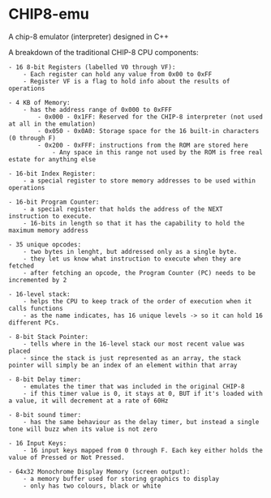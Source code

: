 # CHIP8-emu
A chip-8 emulator (interpreter) designed in C++


A breakdown of the traditional CHIP-8 CPU components:
    
    - 16 8-bit Registers (labelled V0 through VF):
        - Each register can hold any value from 0x00 to 0xFF
        - Register VF is a flag to hold info about the results of operations

    - 4 KB of Memory:
        - has the address range of 0x000 to 0xFFF
            - 0x000 - 0x1FF: Reserved for the CHIP-8 interpreter (not used at all in the emulation)
            - 0x050 - 0x0A0: Storage space for the 16 built-in characters (0 through F)
            - 0x200 - 0xFFF: instructions from the ROM are stored here
                - Any space in this range not used by the ROM is free real estate for anything else

    - 16-bit Index Register:
        - a special register to store memory addresses to be used within operations

    - 16-bit Program Counter:
        - a special register that holds the address of the NEXT instruction to execute. 
        - 16-bits in length so that it has the capability to hold the maximum memory address

    - 35 unique opcodes:
        - two bytes in lenght, but addressed only as a single byte.
        - they let us know what instruction to execute when they are fetched
        - after fetching an opcode, the Program Counter (PC) needs to be incremented by 2

    - 16-level stack:
        - helps the CPU to keep track of the order of execution when it calls functions
        - as the name indicates, has 16 unique levels -> so it can hold 16 different PCs.

    - 8-bit Stack Pointer:
        - tells where in the 16-level stack our most recent value was placed
        - since the stack is just represented as an array, the stack pointer will simply be an index of an element within that array
    
    - 8-bit Delay timer:
        - emulates the timer that was included in the original CHIP-8
        - if this timer value is 0, it stays at 0, BUT if it's loaded with a value, it will decrement at a rate of 60Hz
    
    - 8-bit sound timer:
        - has the same behaviour as the delay timer, but instead a single tone will buzz when its value is not zero
    
    - 16 Input Keys:
        - 16 input keys mapped from 0 through F. Each key either holds the value of Pressed or Not Pressed.

    - 64x32 Monochrome Display Memory (screen output): 
        - a memory buffer used for storing graphics to display
        - only has two colours, black or white